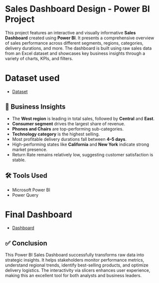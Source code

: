 # Sales Dashboard Design - Power BI Project
This project features an interactive and visually informative **Sales Dashboard** created using **Power BI**. It presents a comprehensive overview of sales performance across different segments, regions, categories, delivery durations, and more. The dashboard is built using raw sales data from an Excel dataset and showcases key business insights through a variety of charts, KPIs, and filters.

# Dataset used
- <a href="https://github.com/VidyavaVidyavati/Sales-Dashboard-Design/blob/main/Sales%20data.xlsx">Dataset</a>

## 🧠 Business Insights

- The **West region** is leading in total sales, followed by **Central** and **East**.
- **Consumer segment** drives the largest share of revenue.
- **Phones and Chairs** are top-performing sub-categories.
- **Technology category** is the highest selling.
- Most profitable delivery durations fall between **4–5 days**.
- High-performing states like **California** and **New York** indicate strong market presence.
- Return Rate remains relatively low, suggesting customer satisfaction is stable.

## 🛠️ Tools Used

- Microsoft Power BI
- Power Query

# Final Dashboard
- <a href="https://github.com/VidyavaVidyavati/Sales-Dashboard-Design/blob/main/Interactive%20dashboard.pbix">Dashboard</a>

## ✅ Conclusion
This Power BI Sales Dashboard successfully transforms raw data into strategic insights. It helps stakeholders monitor performance metrics, understand regional trends, identify best-selling products, and optimize delivery logistics. The interactivity via slicers enhances user experience, making this an excellent tool for both analysts and business leaders.

